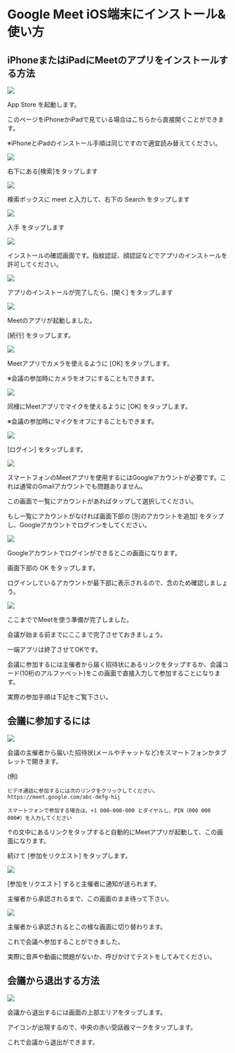 # Google Meet iOS端末にインストール&使い方

## iPhoneまたはiPadにMeetのアプリをインストールする方法

![](images/ios-1.jpg)

App Store を起動します。

このページをiPhoneかiPadで見ている場合はこちらから直接開くことができます。

※iPhoneとiPadのインストール手順は同じですので適宜読み替えてください。

![](images/ios-2.jpg)

右下にある[検索]をタップします

![](images/ios-3.jpg)

検索ボックスに meet と入力して、右下の Search をタップします

![](images/ios-4.jpg)

入手 をタップします

![](images/ios-5.jpg)

インストールの確認画面です。指紋認証、顔認証などでアプリのインストールを許可してください。

![](images/ios-6.jpg)

アプリのインストールが完了したら、[開く] をタップします

![](images/ios-7.jpg)

Meetのアプリが起動しました。

[続行] をタップします。

![](images/ios-8.jpg)

Meetアプリでカメラを使えるように [OK] をタップします。

※会議の参加時にカメラをオフにすることもできます。

![](images/ios-9.jpg)

同様にMeetアプリでマイクを使えるように [OK] をタップします。

※会議の参加時にマイクをオフにすることもできます。

![](images/ios-10.jpg)

[ログイン] をタップします。

![](images/ios-11.jpg)

スマートフォンのMeetアプリを使用するにはGoogleアカウントが必要です。これは通常のGmailアカウントでも問題ありません。

この画面で一覧にアカウントがあればタップして選択してください。

もし一覧にアカウントがなければ画面下部の [別のアカウントを追加] をタップし、Googleアカウントでログインをしてください。

![](images/ios-12.jpg)

Googleアカウントでログインができるとこの画面になります。

画面下部の OK をタップします。

ログインしているアカウントが最下部に表示されるので、念のため確認しましょう。

![](images/ios-13.jpg)

ここまででMeetを使う準備が完了しました。

会議が始まる前までにここまで完了させておきましょう。

一端アプリは終了させてOKです。

会議に参加するには主催者から届く招待状にあるリンクをタップするか、会議コード(10桁のアルファベット)をこの画面で直接入力して参加することになります。

実際の参加手順は下記をご覧下さい。

## 会議に参加するには

![](images/ios-14.jpg)

会議の主催者から届いた招待状(メールやチャットなど)をスマートフォンかタブレットで開きます。

(例)

```
ビデオ通話に参加するには次のリンクをクリックしてください。https://meet.google.com/abc-defg-hij

スマートフォンで参加する場合は、+1 000-000-000 とダイヤルし、PIN（000 000 000#）を入力してください
```

↑の文中にあるリンクをタップすると自動的にMeetアプリが起動して、この画面になります。

続けて [参加をリクエスト] をタップします。

![](images/ios-15.jpg)

[参加をリクエスト] すると主催者に通知が送られます。

主催者から承認されるまで、この画面のまま待って下さい。

![](images/ios-16.jpg)

主催者から承認されるとこの様な画面に切り替わります。

これで会議へ参加することができました。

実際に音声や動画に問題がないか、呼びかけてテストをしてみてください。

## 会議から退出する方法

![](images/ios-17.jpg)

会議から退出するには画面の上部エリアをタップします。

アイコンが出現するので、中央の赤い受話器マークをタップします。

これで会議から退出ができます。